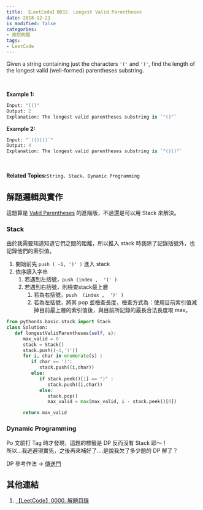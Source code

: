```yaml
---
title: 【LeetCode】0032. Longest Valid Parentheses
date: 2018-12-21
is_modified: false
categories:
- 面試刷題
tags:
- LeetCode
--- 
```


Given a string containing just the characters  `'('`  and  `')'`, find the length of the longest valid (well-formed) parentheses substring.
<!--more-->
<br class="big">

**Example 1:**
```python
Input: "(()"
Output: 2
Explanation: The longest valid parentheses substring is `"()"`
```
**Example 2:**
```python
Input: "`)()())`"
Output: 4
Explanation: The longest valid parentheses substring is `"()()"`
```
<br class="big">

**Related Topics:**`String`、`Stack`、`Dynamic Programming`



## 解題邏輯與實作
這題算是  [Valid Parentheses](/LeetCode-0020-Valid-Parentheses/) 的進階版，不過還是可以用 Stack 來解決。


### Stack
由於我需要知道知道它們之間的距離，所以推入 stack 時我除了記錄括號外，也記錄他們的索引值。
1. 開始前先 `push ( -1, ')' )` 進入 stack
2. 依序讀入字串
	1. 若遇到左括號，`push (index ,  '(' )`
	2. 若遇到右括號，則檢查stack最上層
		1. 若為右括號，`push  (index ,  ')' )`
		2. 若為左括號，將其 pop 並檢查長度，檢查方式為：使用目前索引值減掉目前最上層的索引值後，與目前所記錄的最長合法長度取 max。

```python
from pythonds.basic.stack import Stack 
class Solution:
   def longestValidParentheses(self, s):
      max_valid = 0
      stack = Stack()
      stack.push((-1,')'))
      for i, char in enumerate(s) :
         if char == '(':
            stack.push((i,char))
         else:
            if stack.peek()[1] == ")" :
               stack.push((i,char))
            else:
               stack.pop()
               max_valid = max(max_valid, i - stack.peek()[0]) 

      return max_valid
```


### Dynamic Programming
Po 文前打 Tag 時才發現，這題的標籤是 DP 反而沒有 Stack 耶～！  
所以...我逃避現實先，之後再來補好了....是說我欠了多少題的 DP 解了？

DP 參考作法 → [傳送門](https://leetcode.com/articles/longest-valid-parentheses/)



## 其他連結
1. [【LeetCode】0000. 解題目錄](/LeetCode-0000-Contents/)